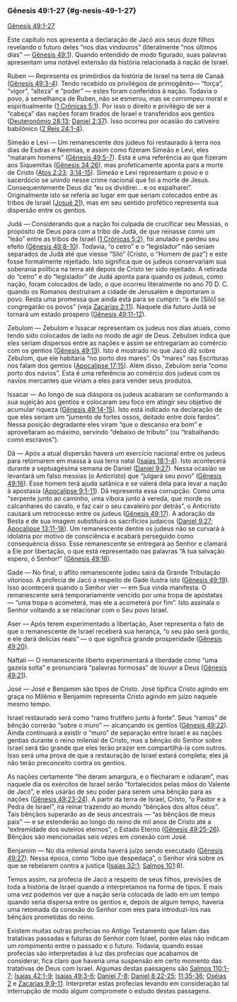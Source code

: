 ### Gênesis 49:1-27 {#g-nesis-49-1-27}

[Gênesis 49:1-27](http://bibliaonline.com.br/acf/gn/49/1-27)

Este capítulo nos apresenta a declaração de Jacó aos seus doze filhos revelando o futuro deles “nos dias vindouros” (literalmente “nos últimos dias” — [Gênesis 49:1](http://bibliaonline.com.br/acf/gn/49/1)). Quando entendido de modo figurado, suas palavras apresentam uma notável extensão da história relacionada à nação de Israel.

Ruben — Representa os primórdios da história de Israel na terra de Canaã ([Gênesis 49:3-4](http://bibliaonline.com.br/acf/gn/49/3-4)). Tendo recebido os privilégios de primogênito— “força”, “vigor”, “alteza” e “poder” — estes foram conferidos à nação. Todavia o povo, à semelhança de Ruben, não se esmerou, mas se corrompeu moral e espiritualmente ([1 Crônicas 5:1](http://bibliaonline.com.br/acf/1cr/5/1)). Por isso o direito e privilégio de ser a “cabeça” das nações foram tirados de Israel e transferidos aos gentios ([Deuteronômio 28:13](http://bibliaonline.com.br/acf/dt/28/13); [Daniel 2:37](http://bibliaonline.com.br/acf/dn/2/37)). Isso ocorreu por ocasião do cativeiro babilônico ([2 Reis 24:1-4](http://bibliaonline.com.br/acf/2rs/24/1-4)).

Simeão e Levi — Um remanescente dos judeus foi restaurado à terra nos dias de Esdras e Neemias, e assim como fizeram Simeão e Levi, eles “mataram homens” ([Gênesis 49:5-7](http://bibliaonline.com.br/acf/gn/49/5-7)). Esta é uma referência ao que fizeram aos Siquemitas ([Gênesis 34:26](http://bibliaonline.com.br/acf/gn/34/26)), mas profeticamente aponta para a morte de Cristo ([Atos 2:23](http://bibliaonline.com.br/acf/atos/2/23); [3:14-15](http://bibliaonline.com.br/acf/atos/3/14-15)). Simeão e Levi representam o povo e o sacerdócio se unindo nesse crime nacional que foi a morte de Jesus. Consequentemente Deus diz “eu os dividirei... e os espalharei”. Originalmente isto se referia ao lugar em que seriam colocados entre as tribos de Israel ([Josué 21](http://bibliaonline.com.br/acf/js/21)), mas em seu sentido profético representa sua dispersão entre os gentios.

Judá — Considerando que a nação foi culpada de crucificar seu Messias, o propósito de Deus para com a tribo de Judá, de que reinasse como um “leão” entre as tribos de Israel ([1 Crônicas 5:2](http://bibliaonline.com.br/acf/1cr/5/2)), foi anulado e perdeu seu efeito ([Gênesis 49:8-10](http://bibliaonline.com.br/acf/gn/49/8-10)). Todavia, “o cetro” e o “legislador” não seriam separados de Judá até que viesse “Siló” (Cristo, o “Homem de paz”) e este fosse formalmente rejeitado. Isto significa que os judeus conservariam sua soberania política na terra até depois de Cristo ter sido rejeitado. A retirada do “cetro” e do “legislador” de Judá aponta para quando os judeus, como nação, foram colocados de lado, o que ocorreu literalmente no ano 70 D. C. quando os Romanos destruíram a cidade de Jerusalém e deportaram o povo. Resta uma promessa que ainda está para se cumprir: “a ele [Siló] se congregarão os povos” (veja [Zacarias 2:11](http://bibliaonline.com.br/acf/zc/2/11)). Naquele dia futuro Judá se tornará um estado próspero ([Gênesis 49:11-12](http://bibliaonline.com.br/acf/gn/49/11-12)).

Zebulom — Zebulom e Issacar representam os judeus nos dias atuais, como tendo sido colocados de lado no modo de agir de Deus. Zebulom indica que eles seriam dispersos entre as nações e assim se entregariam ao comércio com os gentios ([Gênesis 49:13](http://bibliaonline.com.br/acf/gn/49/13)). Isto é mostrado no que Jacó diz sobre Zebulom, que ele habitaria “no porto dos mares”. Os “mares” nas Escrituras nos falam dos gentios ([Apocalipse 17:15](http://bibliaonline.com.br/acf/ap/17/15)). Além disso, Zebulom seria “como porto dos navios”. Esta é uma referência ao comércio dos judeus com os navios mercantes que viriam a eles para vender seus produtos.

Issacar — Ao longo de sua diáspora os judeus acabaram se conformando à sua sujeição aos gentios e colocaram seu foco em atingir seu objetivo de acumular riqueza ([Gênesis 49:14-15](http://bibliaonline.com.br/acf/gn/49/14-15)). Isto está indicado na declaração de que eles seriam um “jumento de fortes ossos, deitado entre dois fardos”. Nessa posição degradante eles viram “que o descanso era bom” e aproveitaram ao máximo, servindo “debaixo de tributo” (ou “trabalhando como escravos”).

Dã — Após a atual dispersão haverá um exercício nacional entre os judeus para retornarem em massa à sua terra natal ([Isaías 18:1-4](http://bibliaonline.com.br/acf/is/18/1-4)). Isto acontecerá durante a septuagésima semana de Daniel ([Daniel 9:27](http://bibliaonline.com.br/acf/dn/9/27)). Nessa ocasião se levantará um falso messias (o Anticristo) que “julgará seu povo” ([Gênesis 49:16](http://bibliaonline.com.br/acf/gn/49/16)). Esse homem terá ajuda satânica e se valerá dela para levar a nação à apostasia ([Apocalipse 9:1-11](http://bibliaonline.com.br/acf/ap/9/1-11)). Dã representa essa corrupção. Como uma “serpente junto ao caminho, uma víbora junto à vereda, que morde os calcanhares do cavalo, e faz cair o seu cavaleiro por detrás”, o Anticristo causará um retrocesso entre os judeus ([Gênesis 49:17](http://bibliaonline.com.br/acf/gn/49/17)). A adoração da Besta e de sua imagem substituirá os sacrifícios judaicos ([Daniel 9:27](http://bibliaonline.com.br/acf/dn/9/27); [Apocalipse 13:11-18](http://bibliaonline.com.br/acf/ap/13/11-18)). Um remanescente dentre os judeus não se curvará à idolatria por motivo de consciência e acabará perseguido como consequência disso. Esse remanescente se entregará ao Senhor e clamará a Ele por libertação, o que está representado nas palavras “A tua salvação espero, ó Senhor!” ([Gênesis 49:18](http://bibliaonline.com.br/acf/gn/49/18)).

Gade — No final, o aflito remanescente judeu sairá da Grande Tribulação vitorioso. A profecia de Jacó a respeito de Gade ilustra isto ([Gênesis 49:19](http://bibliaonline.com.br/acf/gn/49/19)). Isso acontecerá quando o Senhor vier — em Sua vinda manifesta. O remanescente será temporariamente vencido por uma tropa de apóstatas — “uma tropa o acometerá, mas ele a acometerá por fim”. Isto assinala o Senhor voltando a se relacionar com o Seu povo Israel.

Aser — Após terem experimentado a libertação, Aser representa o fato de que o remanescente de Israel receberá sua herança, “o seu pão será gordo, e ele dará delícias reais” — o que significa grande prosperidade ([Gênesis 49:20](http://bibliaonline.com.br/acf/gn/49/20)).

Naftali — O remanescente liberto experimentará a liberdade como “uma gazela solta” e pronunciará “palavras formosas” de louvor a Deus ([Gênesis 49:21](http://bibliaonline.com.br/acf/gn/49/21)).

José — José e Benjamim são tipos de Cristo. José tipifica Cristo agindo em graça no Milênio e Benjamim representa Cristo agindo em juízo naquele mesmo tempo.

Israel restaurado será como “ramo frutífero junto à fonte”. Seus “ramos” de bênção correrão “sobre o muro” — alcançando os gentios ([Gênesis 49:22](http://bibliaonline.com.br/acf/gn/49/22)). Ainda continuará a existir o “muro” de separação entre Israel e as nações gentias durante o reino milenial de Cristo, mas a bênção do Senhor sobre Israel será tão grande que eles terão prazer em compartilhá-la com outros. Isso será uma prova de que a restauração de Israel estará completa; eles já não terão preconceito contra os gentios.

As nações certamente “lhe deram amargura, e o flecharam e odiaram”, mas naquele dia os exércitos de Israel serão “fortalecidos pelas mãos do Valente de Jacó”, e eles usarão de seu poder para serem uma bênção para as nações ([Gênesis 49:23-24](http://bibliaonline.com.br/acf/gn/49/23-24)). A partir da terra de Israel, Cristo, “o Pastor e a Pedra de Israel”, irá reinar trazendo ao mundo “bênçãos dos altos céus”. Tais bênçãos superarão as de seus ancestrais — “as bênçãos de meus pais” — e se estenderão ao longo do reino de mil anos de Cristo até a “extremidade dos outeiros eternos”, o Estado Eterno ([Gênesis 49:25-26](http://bibliaonline.com.br/acf/gn/49/25-26)). Bênçãos são mencionadas seis vezes em conexão com José.

Benjamim — No dia milenial ainda haverá juízo sendo executado ([Gênesis 49:27](http://bibliaonline.com.br/acf/gn/49/27)). Nessa época, como “lobo que despedaça”, o Senhor virá sobre os que se rebelarem contra a justiça ([Isaías 32:1](http://bibliaonline.com.br/acf/is/32/1); [Salmos 101](http://bibliaonline.com.br/acf/sl/10/1):8).

Temos assim, na profecia de Jacó a respeito de seus filhos, previsões de toda a história de Israel quando a interpretamos na forma de tipos. E mais uma vez podemos ver que a nação seria colocada de lado em um tempo quando seria dispersa entre os gentios e, depois de algum tempo, haveria uma retomada da conexão do Senhor com eles para introduzi-los nas bênçãos prometidas do reino.

Existem muitas outras profecias no Antigo Testamento que falam das tratativas passadas e futuras do Senhor com Israel, porém elas não indicam um rompimento entre o passado e o futuro. Todavia, quando essas profecias são interpretadas à luz das profecias que acabamos de considerar, fica claro que haveria uma suspensão em certo momento das tratativas de Deus com Israel. Algumas destas passagens são [Salmos 110:1-7](http://bibliaonline.com.br/acf/sl/110/1-7); [Isaías 42:1-9](http://bibliaonline.com.br/acf/is/42/1-9); [Isaías 49:3-6](http://bibliaonline.com.br/acf/is/49/3-6); [Daniel 7-8](http://bibliaonline.com.br/acf/dn/7/-8); [Daniel 8:22-25](http://bibliaonline.com.br/acf/dn/8/22-25); [11:35-36](http://bibliaonline.com.br/acf/dn/11/35-36); [Oséias 2](http://bibliaonline.com.br/acf/os/2) e [Zacarias 9:9-11](http://bibliaonline.com.br/acf/zc/9/9-11). Interpretar estas profecias levando em consideração tal interrupção de modo algum compromete o estudo destas passagens.